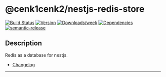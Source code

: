 # @cenk1cenk2/nestjs-redis-store

[![Build Status](https://drone.kilic.dev/api/cenk1cenk2/nestjs-tools/status.svg)](https://drone.kilic.dev/@cenk1cenk2/nestjs-tools) [![Version](https://img.shields.io/npm/v/@cenk1cenk2/nestjs-redis-store.svg)](https://npmjs.org/package/@cenk1cenk2/nestjs-redis-store) [![Downloads/week](https://img.shields.io/npm/dw/@cenk1cenk2/nestjs-redis-store.svg)](https://npmjs.org/package/@cenk1cenk2/nestjs-redis-store) [![Dependencies](https://img.shields.io/librariesio/release/npm/@cenk1cenk2/nestjs-redis-store)](https://npmjs.org/package/@cenk1cenk2/nestjs-redis-store) [![semantic-release](https://img.shields.io/badge/%20%20%F0%9F%93%A6%F0%9F%9A%80-semantic--release-e10079.svg)](https://github.com/semantic-release/semantic-release)

## Description

Redis as a database for nestjs.

- [Changelog](./CHANGELOG.md)

<!-- toc -->

<!-- tocstop -->

---
